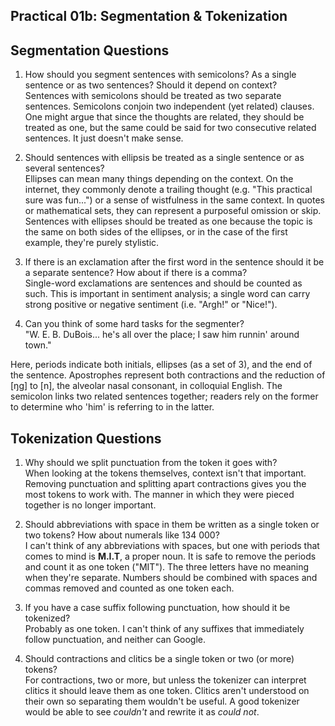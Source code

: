 ## Practical 01b: Segmentation & Tokenization
## Segmentation Questions
1. How should you segment sentences with semicolons? As a single sentence or as two sentences? Should it depend on context?  
Sentences with semicolons should be treated as two separate sentences. Semicolons conjoin two independent (yet related)
clauses. One might argue that since the thoughts are related, they should be treated as one, but the same
could be said for two consecutive related sentences. It just doesn't make sense.

2. Should sentences with ellipsis be treated as a single sentence or as several sentences?  
Ellipses can mean many things depending on the context. On the internet, they commonly denote a trailing thought
(e.g. "This practical sure was fun...") or a sense of wistfulness in the same context. In quotes or mathematical sets,
they can represent a purposeful omission or skip. Sentences with ellipses should be treated as one because the topic is
the same on both sides of the ellipses, or in the case of the first example, they're purely stylistic.

3. If there is an exclamation after the first word in the sentence should it be a separate sentence? How about if there is a comma?  
Single-word exclamations are sentences and should be counted as such. This is important in sentiment analysis; a single word
can carry strong positive or negative sentiment (i.e. "Argh!" or "Nice!").

4. Can you think of some hard tasks for the segmenter?  
"W. E. B. DuBois... he's all over the place; I saw him runnin' around town."

Here, periods indicate both initials, ellipses (as a set of 3), and the end of the sentence. Apostrophes represent both
contractions and the reduction of [ŋɡ] to [n], the alveolar nasal consonant, in colloquial English. The semicolon links
two related sentences together; readers rely on the former to determine who 'him' is referring to in the latter.


## Tokenization Questions
1. Why should we split punctuation from the token it goes with?  
When looking at the tokens themselves, context isn't that important. Removing punctuation and splitting
apart contractions gives you the most tokens to work with. The manner in which they were pieced together is no
longer important.

2. Should abbreviations with space in them be written as a single token or two tokens? How about numerals like 134 000?   
I can't think of any abbreviations with spaces, but one with periods that comes to mind is **M.I.T**, a proper noun. It is
safe to remove the periods and count it as one token ("MIT"). The three letters have no meaning when they're separate.
Numbers should be combined with spaces and commas removed and counted as one token each.

3. If you have a case suffix following punctuation, how should it be tokenized?   
Probably as one token. I can't think of any suffixes that immediately follow punctuation, and neither can Google.

4. Should contractions and clitics be a single token or two (or more) tokens?  
For contractions, two or more, but unless the tokenizer can interpret clitics it should leave them as one token. Clitics
aren't understood on their own so separating them wouldn't be useful. A good tokenizer would be able to see
*couldn't* and rewrite it as *could not*.

